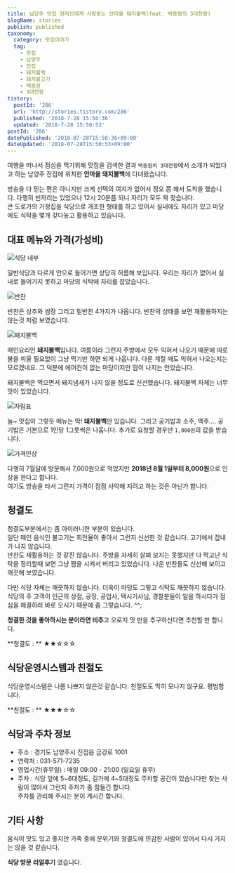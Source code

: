 ```yaml
---
title: 남양주 맛집 현지인에게 사랑받는 안마을 돼지불백(feat. 백종원의 3대천왕)
blogName: stories
publish: published
taxonomy:
  category: 맛집이야기
  tag:
    - 맛집
    - 남양주
    - 진접
    - 돼지불백
    - 돼지불고기
    - 백종원
    - 3대천왕
tistory:
  postId: '286'
  url: 'http://stories.tistory.com/286'
  published: '2018-7-28 15:50:36'
  updated: '2018-7-28 15:50:53'
postId: '286'
datePublished: '2018-07-28T15:50:36+09:00'
dateUpdated: '2018-07-28T15:50:53+09:00'
---
```


여행을 떠나서 점심을 먹기위해 맛집을 검색한 결과 `백종원의 3대천왕`에서 소개가 되었다고 하는 남양주 진접에 위치한 **안마을 돼지불백**에 다녀왔습니다.

방송을 다 믿는 편은 아니지만 크게 선택의 여지가 없어서 정오 쯤 해서 도착을 했습니다. 다행히 빈자리는 있었으나 12시 20분쯤 되니 자리가 모두 꽉 찾습니다.  
 큰 도로가의 가정집을 식당으로 개조한 형태를 하고 있어서 실내에도 자리가 있고 마당에도 식탁을 몇개 갖다놓고 활용하고 있습니다.

## 대표 메뉴와 가격(가성비)

![식당 내부](./images/20180725_115416-01.jpeg)

일반식당과 다르게 안으로 들어가면 상당히 허름해 보입니다. 우리는 자리가 없어서 실내로 들어가지 못하고 마당의 식탁에 자리를 잡았습니다.

![반찬](./images/20180725_115822-01.jpeg)

반찬은 상추와 쌈장 그리고 밑반찬 4가지가 나옵니다. 반찬의 상태를 보면 재활용하지는 않는것 처럼 보였습니다.

![돼지불백](./images/20180725_120219-01.jpeg)

매인요리인 **돼지불백**입니다. 여름이라 그런지 주방에서 모두 익혀서 나오기 때문에 따로 불을 피울 필요없이 그냥 먹기만 하면 되게 나옵니다. 다른 계절 때도 익혀서 나오는지는 모르겠네요.
그 덕분에 에어컨이 없는 마당이지만 땀이 나지는 안았습니다.

돼지불백은 먹으면서 돼지냄새가 나지 않을 정도로 신선했습니다. 돼지불백 자체는 너무 맛이 있었습니다.

![차림표](./images/20180725_115426-01.jpeg)

늘~ 맛집이 그렇듯 메뉴는 딱! **돼지불백**만 있습니다.
그리고 공기밥과 소주, 맥주....
공기밥은 기본으로 1인당 1그릇씩은 나옵니다. 추가로 요청할 경우만 `1,000원`의 값을 받습니다.

![가격인상](./images/20180725_115436-01.jpeg)

다행히 7월달에 방문해서 7,000원으로 먹었지만 **2018년 8월 1일부터 8,000원**으로 인상을 한다고 합니다.  
여기도 방송을 타서 그런지 가격이 점점 사악해 지려고 하는 것은 아닌가 합니다.

## 청결도

청결도부분에서는 좀 아이러니한 부분이 있습니다.  
일단 매인 음식인 불고기는 회전율이 좋아서 그런지 신선한 것 같습니다. 고기에서 잡내가 나지 않습니다.  
반찬도 재활용하는 것 같진 않습니다. 주방을 자세히 살펴 보지는 못했지만 다 먹고난 식탁을 정리할때 보면 그냥 짬을 시켜서 버리고 있었습니다. 나온 반찬들도 신선해 보이고 깨끗해 보였습니다.

다만 식당 자체는 깨끗하지 않습니다. 더욱이 마당도 그렇고 식탁도 깨끗하지 않습니다.  
식당의 주 고객이 인근의 상점, 공장, 공업사, 택시기사님, 경찰분들이 일을 하시다가 점심을 해결하러 바로 오시기 때문에 좀 그렇습니다. ^^;

**청결한 것을 좋아하시는 분이라면 비추**고 오로지 맛 만을 추구하신다면 추천할 만 합니다.

<div class='alert alert-info'> **청결도 : ** ★★☆☆☆ </div>

## 식당운영시스템과 친절도

식당운영시스템은 나름 나쁘지 않은것 같습니다. 친절도도 딱히 모나지 않구요. 평범합니다.

<div class='alert alert-info'> **친절도 : ** ★★★☆☆ </div>

## 식당과 주차 정보

- 주소 : 경기도 남양주시 진접읍 금강로 1001
- 연락처 : 031-571-7235
- 영업시간(휴무일) : 매일 09:00 - 21:00 (일요일 휴무)
- 주차 : 식당 앞에 5~6대정도, 길가에 4~5대정도 주차할 공간이 있습니다만 찾는 사람이 많아서 그런지 주차가 좀 힘들긴 합니다.  
  주차를 관리해 주시는 분이 계시긴 합니다.

## 기타 사항

음식이 맛도 있고 좋지만 가족 중에 분위기와 청결도에 민감한 사람이 있어서 다시 가지는 않을 것 같습니다.

**식당 방문 리얼후기** 였습니다.
